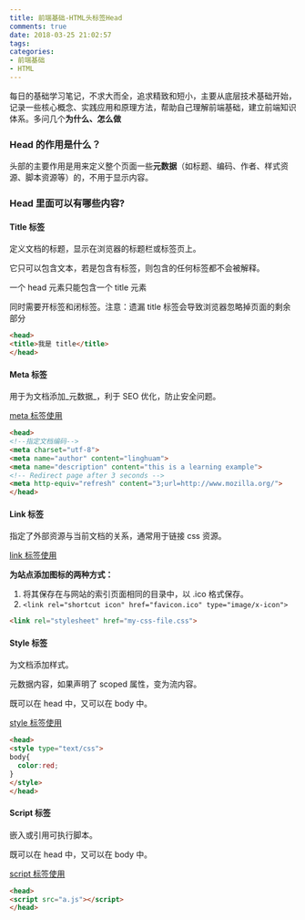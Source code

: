```yaml
---
title: 前端基础-HTML头标签Head
comments: true
date: 2018-03-25 21:02:57
tags:
categories:
- 前端基础
- HTML
---
```


每日的基础学习笔记，不求大而全，追求精致和短小，主要从底层技术基础开始，记录一些核心概念、实践应用和原理方法，帮助自己理解前端基础，建立前端知识体系。多问几个**为什么、怎么做**
<!-- more -->

### Head 的作用是什么？
头部的主要作用是用来定义整个页面一些**元数据**（如标题、编码、作者、样式资源、脚本资源等）的，不用于显示内容。

### Head 里面可以有哪些内容?

#### Title 标签
定义文档的标题，显示在浏览器的标题栏或标签页上。

它只可以包含文本，若是包含有标签，则包含的任何标签都不会被解释。

一个 head 元素只能包含一个 title 元素

同时需要开标签和闭标签。注意：遗漏 title 标签会导致浏览器忽略掉页面的剩余部分

```HTML
<head>
<title>我是 title</title>
</head>
```

#### Meta 标签
用于为文档添加_元数据_，利于 SEO 优化，防止安全问题。

[meta 标签使用](https://developer.mozilla.org/en-US/docs/Web/HTML/Element/meta)

```HTML
<head>
<!--指定文档编码-->
<meta charset="utf-8">
<meta name="author" content="linghuam">
<meta name="description" content="this is a learning example">
<!-- Redirect page after 3 seconds -->
<meta http-equiv="refresh" content="3;url=http://www.mozilla.org/">
</head>
```

#### Link 标签
指定了外部资源与当前文档的关系，通常用于链接 css 资源。

[link 标签使用](https://developer.mozilla.org/zh-CN/docs/Web/HTML/Element/link)

**为站点添加图标的两种方式：**
1. 将其保存在与网站的索引页面相同的目录中，以 .ico 格式保存。
2. `<link rel="shortcut icon" href="favicon.ico" type="image/x-icon">`

```HTML
<link rel="stylesheet" href="my-css-file.css">
```

#### Style 标签
为文档添加样式。

元数据内容，如果声明了 scoped 属性，变为流内容。

既可以在 head 中，又可以在 body 中。

[style 标签使用](https://developer.mozilla.org/en-US/docs/Web/HTML/Element/style)

```HTML
<head>
<style type="text/css">
body{
  color:red;
}
</style>
</head>
```

#### Script 标签
嵌入或引用可执行脚本。

既可以在 head 中，又可以在 body 中。

[script 标签使用](https://developer.mozilla.org/en-US/docs/Web/HTML/Element/script)

```HTML
<head>
<script src="a.js"></script>
</head>
```
